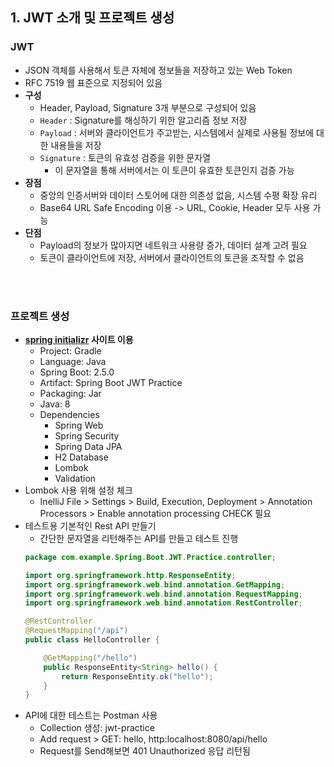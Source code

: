 ## 1. JWT 소개 및 프로젝트 생성

### JWT
- JSON 객체를 사용해서 토큰 자체에 정보들을 저장하고 있는 Web Token
- RFC 7519 웹 표준으로 지정되어 있음
- **구성**
  - Header, Payload, Signature 3개 부분으로 구성되어 있음
  - `Header` : Signature를 해싱하기 위한 알고리즘 정보 저장
  - `Payload` : 서버와 클라이언트가 주고받는, 시스템에서 실제로 사용될 정보에 대한 내용들을 저장
  - `Signature` : 토큰의 유효성 검증을 위한 문자열 
    - 이 문자열을 통해 서버에서는 이 토큰이 유효한 토큰인지 검증 가능 
- **장점**
  - 중앙의 인증서버와 데이터 스토어에 대한 의존성 없음, 시스템 수평 확장 유리
  - Base64 URL Safe Encoding 이용 -> URL, Cookie, Header 모두 사용 가능
- **단점**
  - Payload의 정보가 많아지면 네트워크 사용량 증가, 데이터 설계 고려 필요
  - 토큰이 클라이언트에 저장, 서버에서 클라이언트의 토큰을 조작할 수 없음

<br>
<br>

### 프로젝트 생성
- **[spring initializr](https://start.spring.io/) 사이트 이용**
  - Project: Gradle
  - Language: Java
  - Spring Boot: 2.5.0
  - Artifact: Spring Boot JWT Practice
  - Packaging: Jar
  - Java: 8
  - Dependencies
    - Spring Web
    - Spring Security
    - Spring Data JPA
    - H2 Database
    - Lombok
    - Validation 
- Lombok 사용 위해 설정 체크
  - InelliJ File > Settings > Build, Execution, Deployment > Annotation Processors > Enable annotation processing CHECK 필요 
- 테스트용 기본적인 Rest API 만들기
  - 간단한 문자열을 리턴해주는 API를 만들고 테스트 진행
  ```java
  package com.example.Spring.Boot.JWT.Practice.controller;

  import org.springframework.http.ResponseEntity;
  import org.springframework.web.bind.annotation.GetMapping;
  import org.springframework.web.bind.annotation.RequestMapping;
  import org.springframework.web.bind.annotation.RestController;

  @RestController
  @RequestMapping("/api")
  public class HelloController {

      @GetMapping("/hello")
      public ResponseEntity<String> hello() {
          return ResponseEntity.ok("hello");
      }
  }
  ```
- API에 대한 테스트는 Postman 사용
  - Collection 생성: jwt-practice
  - Add request > GET: hello, http:localhost:8080/api/hello
  - Request를 Send해보면 401 Unauthorized 응답 리턴됨